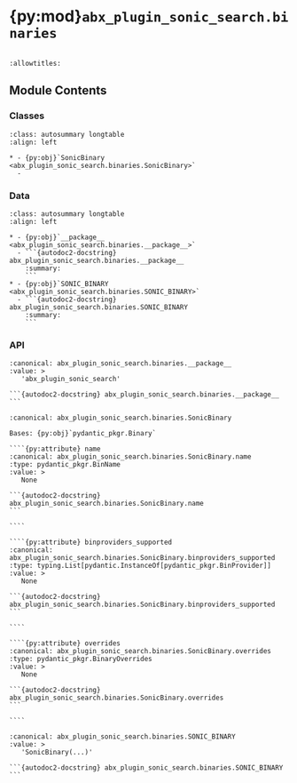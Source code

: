 # {py:mod}`abx_plugin_sonic_search.binaries`

```{py:module} abx_plugin_sonic_search.binaries
```

```{autodoc2-docstring} abx_plugin_sonic_search.binaries
:allowtitles:
```

## Module Contents

### Classes

````{list-table}
:class: autosummary longtable
:align: left

* - {py:obj}`SonicBinary <abx_plugin_sonic_search.binaries.SonicBinary>`
  -
````

### Data

````{list-table}
:class: autosummary longtable
:align: left

* - {py:obj}`__package__ <abx_plugin_sonic_search.binaries.__package__>`
  - ```{autodoc2-docstring} abx_plugin_sonic_search.binaries.__package__
    :summary:
    ```
* - {py:obj}`SONIC_BINARY <abx_plugin_sonic_search.binaries.SONIC_BINARY>`
  - ```{autodoc2-docstring} abx_plugin_sonic_search.binaries.SONIC_BINARY
    :summary:
    ```
````

### API

````{py:data} __package__
:canonical: abx_plugin_sonic_search.binaries.__package__
:value: >
   'abx_plugin_sonic_search'

```{autodoc2-docstring} abx_plugin_sonic_search.binaries.__package__
```

````

`````{py:class} SonicBinary(/, **data: typing.Any)
:canonical: abx_plugin_sonic_search.binaries.SonicBinary

Bases: {py:obj}`pydantic_pkgr.Binary`

````{py:attribute} name
:canonical: abx_plugin_sonic_search.binaries.SonicBinary.name
:type: pydantic_pkgr.BinName
:value: >
   None

```{autodoc2-docstring} abx_plugin_sonic_search.binaries.SonicBinary.name
```

````

````{py:attribute} binproviders_supported
:canonical: abx_plugin_sonic_search.binaries.SonicBinary.binproviders_supported
:type: typing.List[pydantic.InstanceOf[pydantic_pkgr.BinProvider]]
:value: >
   None

```{autodoc2-docstring} abx_plugin_sonic_search.binaries.SonicBinary.binproviders_supported
```

````

````{py:attribute} overrides
:canonical: abx_plugin_sonic_search.binaries.SonicBinary.overrides
:type: pydantic_pkgr.BinaryOverrides
:value: >
   None

```{autodoc2-docstring} abx_plugin_sonic_search.binaries.SonicBinary.overrides
```

````

`````

````{py:data} SONIC_BINARY
:canonical: abx_plugin_sonic_search.binaries.SONIC_BINARY
:value: >
   'SonicBinary(...)'

```{autodoc2-docstring} abx_plugin_sonic_search.binaries.SONIC_BINARY
```

````
